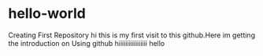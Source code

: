 # hello-world
Creating First Repository
hi this is my first visit to this github.Here im getting the introduction on Using github
hiiiiiiiiiiiiiiiii
hello
